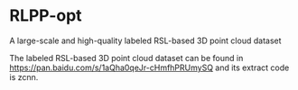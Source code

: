 # RLPP-opt
A large-scale and high-quality labeled RSL-based 3D point cloud dataset

The labeled RSL-based 3D point cloud dataset can be found in https://pan.baidu.com/s/1aQha0qeJr-cHmfhPRUmySQ and its extract code is zcnn.
